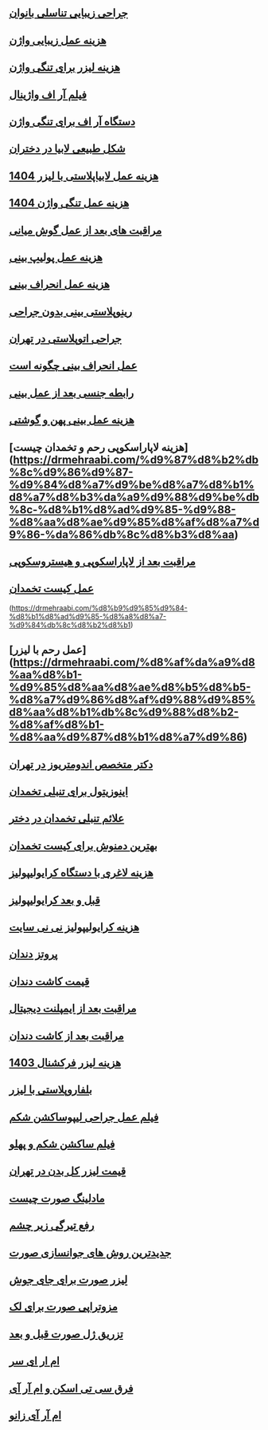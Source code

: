 ## [جراحی زیبایی تناسلی بانوان](https://drmesbah.com/%d8%ac%d8%b1%d8%a7%d8%ad%db%8c-%d8%b2%db%8c%d8%a8%d8%a7%db%8c%db%8c-%d8%aa%d9%86%d8%a7%d8%b3%d9%84%db%8c-%d8%a8%d8%a7%d9%86%d9%88%d8%a7%d9%86)

## [هزینه عمل زیبایی واژن](https://drmesbah.com/%d9%87%d8%b2%db%8c%d9%86%d9%87-%d8%b9%d9%85%d9%84-%d8%b2%db%8c%d8%a8%d8%a7%db%8c%db%8c-%d9%88%d8%a7%da%98%d9%86)

## [هزینه لیزر برای تنگی واژن](https://drmesbah.com/%d9%87%d8%b2%db%8c%d9%86%d9%87-%d9%84%db%8c%d8%b2%d8%b1-%d8%a8%d8%b1%d8%a7%db%8c-%d8%aa%d9%86%da%af%db%8c-%d9%88%d8%a7%da%98%d9%86)

## [فیلم آر اف واژینال](https://drmesbah.com/%d9%81%db%8c%d9%84%d9%85-%d8%a2%d8%b1-%d8%a7%d9%81-%d9%88%d8%a7%da%98%db%8c%d9%86%d8%a7%d9%84)
  
## [دستگاه آر اف برای تنگی واژن](https://drmesbah.com/%d8%af%d8%b3%d8%aa%da%af%d8%a7%d9%87-%d8%a2%d8%b1-%d8%a7%d9%81-%d8%a8%d8%b1%d8%a7%db%8c-%d8%aa%d9%86%da%af%db%8c-%d9%88%d8%a7%da%98%d9%86)

## [شکل طبیعی لابیا در دختران](https://drmesbah.com/%d8%b4%da%a9%d9%84-%d8%b7%d8%a8%db%8c%d8%b9%db%8c-%d9%84%d8%a7%d8%a8%db%8c%d8%a7-%d8%af%d8%b1-%d8%af%d8%ae%d8%aa%d8%b1%d8%a7%d9%86)
  
## [هزینه عمل لابیاپلاستی با لیزر 1404](https://drmesbah.com/%d9%87%d8%b2%db%8c%d9%86%d9%87-%d8%b9%d9%85%d9%84-%d9%84%d8%a7%d8%a8%db%8c%d8%a7%d9%be%d9%84%d8%a7%d8%b3%d8%aa%db%8c-%d8%a8%d8%a7-%d9%84%db%8c%d8%b2%d8%b1-1404)

## [هزینه عمل تنگی واژن 1404](https://drmesbah.com/%d9%87%d8%b2%db%8c%d9%86%d9%87-%d8%b9%d9%85%d9%84-%d8%aa%d9%86%da%af%db%8c-%d9%88%d8%a7%da%98%d9%86-1404)

## [مراقبت های بعد از عمل گوش میانی](https://drghahari.com/%d9%85%d8%b1%d8%a7%d9%82%d8%a8%d8%aa-%d9%87%d8%a7%db%8c-%d8%a8%d8%b9%d8%af-%d8%a7%d8%b2-%d8%b9%d9%85%d9%84-%da%af%d9%88%d8%b4-%d9%85%db%8c%d8%a7%d9%86%db%8c)

## [هزینه عمل پولیپ بینی](https://drghahari.com/%d9%87%d8%b2%db%8c%d9%86%d9%87-%d8%b9%d9%85%d9%84-%d9%be%d9%88%d9%84%db%8c%d9%be-%d8%a8%db%8c%d9%86%db%8c)
  
## [هزینه عمل انحراف بینی](https://drghahari.com/%d9%87%d8%b2%db%8c%d9%86%d9%87-%d8%b9%d9%85%d9%84-%d8%a7%d9%86%d8%ad%d8%b1%d8%a7%d9%81-%d8%a8%db%8c%d9%86%db%8c-%d8%af%d8%b1-%d8%b3%d8%a7%d9%84-1403)

## [رینوپلاستی بینی بدون جراحی](https://drghahari.com/%d8%b1%db%8c%d9%86%d9%88%d9%be%d9%84%d8%a7%d8%b3%d8%aa%db%8c-%d8%a8%db%8c%d9%86%db%8c-%d8%a8%d8%af%d9%88%d9%86-%d8%ac%d8%b1%d8%a7%d8%ad%db%8c)

## [جراحی اتوپلاستی در تهران](https://drghahari.com/%d8%ac%d8%b1%d8%a7%d8%ad%db%8c-%d8%a7%d8%aa%d9%88%d9%be%d9%84%d8%a7%d8%b3%d8%aa%db%8c-%d8%af%d8%b1-%d8%aa%d9%87%d8%b1%d8%a7%d9%86)

## [عمل انحراف بینی چگونه است](https://drghahari.com/%d8%b9%d9%85%d9%84-%d8%a7%d9%86%d8%ad%d8%b1%d8%a7%d9%81-%d8%a8%db%8c%d9%86%db%8c-%da%86%da%af%d9%88%d9%86%d9%87-%d8%a7%d8%b3%d8%aa)

## [رابطه جنسی بعد از عمل بینی](https://drghahari.com/%d8%b1%d8%a7%d8%a8%d8%b7%d9%87-%d8%ac%d9%86%d8%b3%db%8c-%d8%a8%d8%b9%d8%af-%d8%a7%d8%b2-%d8%b9%d9%85%d9%84-%d8%a8%db%8c%d9%86%db%8c)

## [هزینه عمل بینی پهن و گوشتی](https://drghahari.com/%d9%87%d8%b2%db%8c%d9%86%d9%87-%d8%b9%d9%85%d9%84-%d8%a8%db%8c%d9%86%db%8c-%d9%be%d9%87%d9%86-%d9%88-%da%af%d9%88%d8%b4%d8%aa%db%8c)




## [هزینه لاپاراسکوپی رحم و تخمدان چیست] (https://drmehraabi.com/%d9%87%d8%b2%db%8c%d9%86%d9%87-%d9%84%d8%a7%d9%be%d8%a7%d8%b1%d8%a7%d8%b3%da%a9%d9%88%d9%be%db%8c-%d8%b1%d8%ad%d9%85-%d9%88-%d8%aa%d8%ae%d9%85%d8%af%d8%a7%d9%86-%da%86%db%8c%d8%b3%d8%aa)

  
## [مراقبت بعد از لاپاراسکوپی و هیستروسکوپی](https://drmehraabi.com/%d9%85%d8%b1%d8%a7%d9%82%d8%a8%d8%aa-%d8%a8%d8%b9%d8%af-%d8%a7%d8%b2-%d9%84%d8%a7%d9%be%d8%a7%d8%b1%d8%a7%d8%b3%da%a9%d9%88%d9%be%db%8c-%d9%88-%d9%87%db%8c%d8%b3%d8%aa%d8%b1%d9%88%d8%b3%da%a9%d9%88)

## [عمل کیست تخمدان](https://drmehraabi.com/%d8%b9%d9%85%d9%84-%da%a9%db%8c%d8%b3%d8%aa-%d8%aa%d8%ae%d9%85%d8%af%d8%a7%d9%86)
  (https://drmehraabi.com/%d8%b9%d9%85%d9%84-%d8%b1%d8%ad%d9%85-%d8%a8%d8%a7-%d9%84%db%8c%d8%b2%d8%b1)

## [عمل رحم با لیزر] (https://drmehraabi.com/%d8%af%da%a9%d8%aa%d8%b1-%d9%85%d8%aa%d8%ae%d8%b5%d8%b5-%d8%a7%d9%86%d8%af%d9%88%d9%85%d8%aa%d8%b1%db%8c%d9%88%d8%b2-%d8%af%d8%b1-%d8%aa%d9%87%d8%b1%d8%a7%d9%86)

## [دکتر متخصص اندومتریوز در تهران](https://drmehraabi.com/%d8%a7%db%8c%d9%86%d9%88%d8%b2%db%8c%d8%aa%d9%88%d9%84-%d8%a8%d8%b1%d8%a7%db%8c-%d8%aa%d9%86%d8%a8%d9%84%db%8c-%d8%aa%d8%ae%d9%85%d8%af%d8%a7%d9%86)

## [اینوزیتول برای تنبلی تخمدان](https://drmehraabi.com/%d8%b9%d9%84%d8%a7%d8%a6%d9%85-%d8%aa%d9%86%d8%a8%d9%84%db%8c-%d8%aa%d8%ae%d9%85%d8%af%d8%a7%d9%86-%d8%af%d8%b1-%d8%af%d8%ae%d8%aa%d8%b1%d8%a7%d9%86)

## [علائم تنبلی تخمدان در دختر](https://drmehraabi.com/%d8%a8%d9%87%d8%aa%d8%b1%db%8c%d9%86-%d8%af%d9%85%d9%86%d9%88%d8%b4-%d8%a8%d8%b1%d8%a7%db%8c-%da%a9%db%8c%d8%b3%d8%aa-%d8%aa%d8%ae%d9%85%d8%af%d8%a7%d9%86)

## [بهترین دمنوش برای کیست تخمدان](https://almasgharbclinic.ir/%d9%87%d8%b2%db%8c%d9%86%d9%87-%d9%84%d8%a7%d8%ba%d8%b1%db%8c-%d8%a8%d8%a7-%d8%af%d8%b3%d8%aa%da%af%d8%a7%d9%87-%da%a9%d8%b1%d8%a7%db%8c%d9%88%d9%84%db%8c%d9%be%d9%88%d9%84%db%8c%d8%b2)

## [هزینه لاغری با دستگاه کرایولیپولیز](https://almasgharbclinic.ir/%d9%82%d8%a8%d9%84-%d9%88-%d8%a8%d8%b9%d8%af-%da%a9%d8%b1%d8%a7%db%8c%d9%88%d9%84%db%8c%d9%be%d9%88%d9%84%db%8c%d8%b2)

## [قبل و بعد کرایولیپولیز](https://almasgharbclinic.ir/%d9%87%d8%b2%db%8c%d9%86%d9%87-%da%a9%d8%b1%d8%a7%db%8c%d9%88%d9%84%db%8c%d9%be%d9%88%d9%84%db%8c%d8%b2-%d9%86%db%8c-%d9%86%db%8c-%d8%b3%d8%a7%db%8c%d8%aa)

## [هزینه کرایولیپولیز نی نی سایت](https://drhoseyni.com/%d9%be%d8%b1%d9%88%d8%aa%d8%b2-%d8%af%d9%86%d8%af%d8%a7%d9%86)

## [پروتز دندان](https://drhoseyni.com/%d9%82%db%8c%d9%85%d8%aa-%da%a9%d8%a7%d8%b4%d8%aa-%d8%af%d9%86%d8%af%d8%a7%d9%86)

## [قیمت کاشت دندان](https://drhoseyni.com/%d9%85%d8%b1%d8%a7%d9%82%d8%a8%d8%aa-%d9%87%d8%a7%db%8c-%d8%a8%d8%b9%d8%af-%d8%a7%d8%b2-%d8%a7%db%8c%d9%85%d9%be%d9%84%d9%86%d8%aa-%d8%af%db%8c%d8%ac%db%8c%d8%aa%d8%a7%d9%84)

## [مراقبت بعد از ایمپلنت دیجیتال](https://drhoseyni.com/%d9%85%d8%b1%d8%a7%d9%82%d8%a8%d8%aa-%d8%a8%d8%b9%d8%af-%d8%a7%d8%b2-%da%a9%d8%a7%d8%b4%d8%aa-%d8%af%d9%86%d8%af%d8%a7%d9%86)

## [مراقبت بعد از کاشت دندان](https://darmanjoo.com/%d9%87%d8%b2%db%8c%d9%86%d9%87-%d9%84%db%8c%d8%b2%d8%b1-%d9%81%d8%b1%da%a9%d8%b4%d9%86%d8%a7%d9%84-%d8%af%d8%b1-%d8%b3%d8%a7%d9%84-1403)

## [هزینه لیزر فرکشنال 1403](https://darmanjoo.com/%d8%a8%d9%84%d9%81%d8%a7%d8%b1%d9%88%d9%be%d9%84%d8%a7%d8%b3%d8%aa%db%8c-%d8%a8%d8%a7-%d9%84%db%8c%d8%b2%d8%b1)

## [بلفاروپلاستی با لیزر](https://darmanjoo.com/%d9%81%db%8c%d9%84%d9%85-%d8%b9%d9%85%d9%84-%d8%ac%d8%b1%d8%a7%d8%ad%db%8c-%d9%84%db%8c%d9%be%d9%88%d8%b3%d8%a7%da%a9%d8%b4%d9%86-%d8%b4%da%a9%d9%85)

## [فیلم عمل جراحی لیپوساکشن شکم](https://darmanjoo.com/%d9%81%db%8c%d9%84%d9%85-%d8%b3%d8%a7%da%a9%d8%b4%d9%86-%d8%b4%da%a9%d9%85-%d9%88-%d9%be%d9%87%d9%84%d9%88)

## [فیلم ساکشن شکم و پهلو](https://darmanjoo.com/%d9%82%db%8c%d9%85%d8%aa-%d9%84%db%8c%d8%b2%d8%b1-%da%a9%d9%84-%d8%a8%d8%af%d9%86-%d8%af%d8%b1-%d8%aa%d9%87%d8%b1%d8%a7%d9%86)

## [قیمت لیزر کل بدن در تهران](https://darmanjoo.com/%d9%85%d8%a7%d8%af%d9%84%db%8c%d9%86%da%af-%d8%b5%d9%88%d8%b1%d8%aa-%da%86%db%8c%d8%b3%d8%aa)

## [مادلینگ صورت چیست](https://darmanjoo.com/%d8%b1%d9%81%d8%b9-%d8%aa%db%8c%d8%b1%da%af%db%8c-%d8%b2%db%8c%d8%b1-%da%86%d8%b4%d9%85)

## [رفع تیرگی زیر چشم](https://darmanjoo.com/%d8%ac%d8%af%db%8c%d8%af%d8%aa%d8%b1%db%8c%d9%86-%d8%b1%d9%88%d8%b4-%d9%87%d8%a7%db%8c-%d8%ac%d9%88%d8%a7%d9%86%d8%b3%d8%a7%d8%b2%db%8c-%d8%b5%d9%88%d8%b1%d8%aa)

## [جدیدترین روش های جوانسازی صورت](https://darmanjoo.com/%d9%84%db%8c%d8%b2%d8%b1-%d8%b5%d9%88%d8%b1%d8%aa-%d8%a8%d8%b1%d8%a7%db%8c-%d8%ac%d8%a7%db%8c-%d8%ac%d9%88%d8%b4)

## [لیزر صورت برای جای جوش](https://darmanjoo.com/%d9%85%d8%b2%d9%88%d8%aa%d8%b1%d8%a7%d9%be%db%8c-%d8%b5%d9%88%d8%b1%d8%aa-%d8%a8%d8%b1%d8%a7%db%8c-%d9%84%da%a9)

## [مزوتراپی صورت برای لک](https://darmanjoo.com/%d8%aa%d8%b2%d8%b1%db%8c%d9%82-%da%98%d9%84-%d8%b5%d9%88%d8%b1%d8%aa-%d9%82%d8%a8%d9%84-%d9%88-%d8%a8%d8%b9%d8%af)

## [تزریق ژل صورت قبل و بعد](https://tehranmedicalimaging.com/%d9%87%d8%b2%db%8c%d9%86%d9%87-%d8%a7%d9%85-%d8%a2%d8%b1-%d8%a2%db%8c-%d8%b3%d8%b1-%d8%af%d8%b1-%d8%b3%d8%a7%d9%84-1403)

## [ام ار ای سر](https://tehranmedicalimaging.com/%d9%81%d8%b1%d9%82-%d8%b3%db%8c-%d8%aa%db%8c-%d8%a7%d8%b3%da%a9%d9%86-%d9%88-%d8%a7%d9%85-%d8%a2%d8%b1-%d8%a2%db%8c)

## [فرق سی تی اسکن و ام آر آی](https://tehranmedicalimaging.com/%d9%87%d8%b2%db%8c%d9%86%d9%87-%d8%a7%d9%85-%d8%a2%d8%b1-%d8%a2%db%8c-%d8%b2%d8%a7%d9%86%d9%88-%d8%af%d8%b1-%d8%b3%d8%a7%d9%84-1403)

## [ام آر آی زانو](https://tehranmedicalimaging.com/%d8%b3%db%8c-%d8%aa%db%8c-%d8%a7%d8%b3%da%a9%d9%86-%d8%b1%db%8c%d9%87-%d8%b4%d8%a8%d8%a7%d9%86%d9%87-%d8%b1%d9%88%d8%b2%db%8c)

